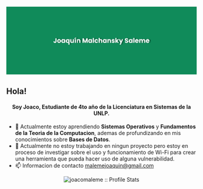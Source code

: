 [![MasterHead](https://github.com/UnspecifiedCipher/UnspecifiedCipher/blob/main/banner.png)](https://github.com/UnspecifiedCipher)

## Hola!
<h4 align="center">
  Soy Joaco, Estudiante de 4to año de la Licenciatura en Sistemas de la UNLP.
</h4>

- 🌱 Actualmente estoy aprendiendo **Sistemas Operativos** y **Fundamentos de la Teoria de la Computacion**, ademas de profundizando en mis conocimientos sobre **Bases de Datos**.
- 🔭 Actualmente no estoy trabajando en ningun proyecto pero estoy en proceso de investigar sobre el uso y funcionamiento de Wi-Fi para crear una herramienta que pueda hacer uso de alguna vulnerabilidad.
- 📫 Informacion de contacto malemejoaquin@gmail.com

<p align="center" height="100px" ><img src="https://github-readme-stats.vercel.app/api?username=joacomaleme&show_icons=true&theme=dark" alt="joacomaleme :: Profile Stats" /></p>

<!--
**joacomaleme/joacomaleme** is a ✨ _special_ ✨ repository because its `README.md` (this file) appears on your GitHub profile.

Here are some ideas to get you started:

- 🔭 I’m currently working on ... something
- 🌱 I’m currently learning ...
- 👯 I’m looking to collaborate on ...
- 🤔 I’m looking for help with ...
- 💬 Ask me about ...
- 📫 How to reach me: ...
- 😄 Pronouns: ...
- ⚡ Fun fact: ...
-->
